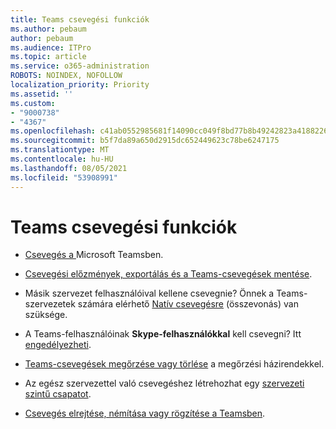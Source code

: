 ```yaml
---
title: Teams csevegési funkciók
ms.author: pebaum
author: pebaum
ms.audience: ITPro
ms.topic: article
ms.service: o365-administration
ROBOTS: NOINDEX, NOFOLLOW
localization_priority: Priority
ms.assetid: ''
ms.custom:
- "9000738"
- "4367"
ms.openlocfilehash: c41ab0552985681f14090cc049f8bd77b8b49242823a418822674cd21dea0f77
ms.sourcegitcommit: b5f7da89a650d2915dc652449623c78be6247175
ms.translationtype: MT
ms.contentlocale: hu-HU
ms.lasthandoff: 08/05/2021
ms.locfileid: "53908991"
---
```

# <a name="teams-chat-functionality"></a>Teams csevegési funkciók

- [Csevegés a ](https://support.office.com/article/start-a-chat-in-teams-0c71b32b-c050-4930-a887-5afbe742b3d8) Microsoft Teamsben.

- [Csevegési előzmények, exportálás és a Teams-csevegések mentése](https://docs.microsoft.com/alchemyinsights/chat-history-in-microsoft-teams).

- Másik szervezet felhasználóival kellene csevegnie? Önnek a Teams-szervezetek számára elérhető [Natív csevegésre](https://docs.microsoft.com/microsoftteams/native-chat-for-external-users) (összevonás) van szüksége.

- A Teams-felhasználóinak **Skype-felhasználókkal** kell csevegni? Itt [engedélyezheti](https://docs.microsoft.com/microsoftteams/manage-external-access#step-1---enable-your-organization-to-communicate-with-another-teams-organization). 

- [Teams-csevegések megőrzése vagy törlése](https://docs.microsoft.com/microsoftteams/retention-policies) a megőrzési házirendekkel.

- Az egész szervezettel való csevegéshez létrehozhat egy [szervezeti szintű csapatot](https://docs.microsoft.com/microsoftteams/create-an-org-wide-team).

- [Csevegés elrejtése, némítása vagy rögzítése a Teamsben](https://support.office.com/article/hide-mute-or-pin-a-chat-in-teams-9aee02ef-713d-495b-8a73-9762d8e4b066).
